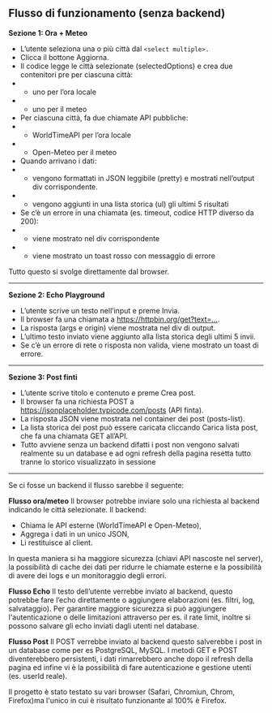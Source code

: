 ## Flusso di funzionamento (senza backend)

**Sezione 1: Ora + Meteo**

- L’utente seleziona una o più città dal `<select multiple>.`
- Clicca il bottone Aggiorna.
- Il codice legge le città selezionate (selectedOptions) e crea due contenitori pre per ciascuna città:
- - uno per l’ora locale
- - uno per il meteo
- Per ciascuna città, fa due chiamate API pubbliche:
- - WorldTimeAPI per l’ora locale
- - Open-Meteo per il meteo
- Quando arrivano i dati:
- - vengono formattati in JSON leggibile (pretty) e mostrati nell’output div corrispondente.
- - vengono aggiunti in una lista storica (ul) gli ultimi 5 risultati
- Se c’è un errore in una chiamata (es. timeout, codice HTTP diverso da 200):
- - viene mostrato nel div corrispondente
- - viene mostrato un toast rosso con messaggio di errore

Tutto questo si svolge direttamente dal browser.

---

**Sezione 2: Echo Playground**

- L’utente scrive un testo nell’input e preme Invia.
- Il browser fa una chiamata a https://httpbin.org/get?text=….
- La risposta (args e origin) viene mostrata nel div di output.
- L’ultimo testo inviato viene aggiunto alla lista storica degli ultimi 5 invii.
- Se c’è un errore di rete o risposta non valida, viene mostrato un toast di errore.

---

**Sezione 3: Post finti**

- L’utente scrive titolo e contenuto e preme Crea post.
- Il browser fa una richiesta POST a https://jsonplaceholder.typicode.com/posts (API finta).
- La risposta JSON viene mostrata nel container dei post (posts-list).
- La lista storica dei post può essere caricata cliccando Carica lista post, che fa una chiamata GET all’API.
- Tutto avviene senza un backend difatti i post non vengono salvati realmente su un database e ad ogni refresh della pagina resetta tutto tranne lo storico visualizzato in sessione

---

Se ci fosse un backend il flusso sarebbe il seguente:

**Flusso ora/meteo**
Il browser potrebbe inviare solo una richiesta al backend indicando le città selezionate.
Il backend:

- Chiama le API esterne (WorldTimeAPI e Open-Meteo),
- Aggrega i dati in un unico JSON,
- Li restituisce al client.

In questa maniera si ha maggiore sicurezza (chiavi API nascoste nel server), la possibilità di cache dei dati per ridurre le chiamate esterne e la possibilità di avere dei logs e un monitoraggio degli errori.

**Flusso Echo**
Il testo dell’utente verrebbe inviato al backend, questo potrebbe fare l’echo direttamente o aggiungere elaborazioni (es. filtri, log, salvataggio).
Per garantire maggiore sicurezza si può aggiungere l'autenticazione o delle limitazioni attraverso per es. il rate limit, inoltre si possono salvare gli echo inviati dagli utenti nel database.

**Flusso Post**
Il POST verrebbe inviato al backend questo salverebbe i post in un database come per es PostgreSQL, MySQL. I metodi GET e POST diventerebbero persistenti,
i dati rimarrebbero anche dopo il refresh della pagina ed infine vi è la possibilità di fare autenticazione e gestione utenti (es. userId reale).

Il progetto è stato testato su vari browser (Safari, Chromiun, Chrom, Firefox)ma l'unico in cui è risultato funzionante al 100% è Firefox.
